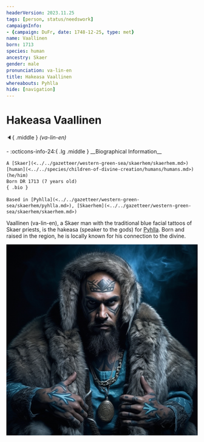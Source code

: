 ```yaml
---
headerVersion: 2023.11.25
tags: [person, status/needswork]
campaignInfo:
- {campaign: DuFr, date: 1748-12-25, type: met}
name: Vaallinen
born: 1713
species: human
ancestry: Skaer
gender: male
pronunciation: va-lin-en
title: Hakeasa Vaallinen
whereabouts: Pyhlla
hide: [navigation]
---
```

# Hakeasa Vaallinen
:speaker:{ .middle } *(va-lin-en)*  
<div class="grid cards ext-narrow-margin ext-one-column" markdown>
- :octicons-info-24:{ .lg .middle } __Biographical Information__

    A [Skaer](<../../gazetteer/western-green-sea/skaerhem/skaerhem.md>) [human](<../../species/children-of-divine-creation/humans/humans.md>) (he/him)  
    Born DR 1713 (7 years old)  
    { .bio }

    Based in [Pyhlla](<../../gazetteer/western-green-sea/skaerhem/pyhlla.md>), [Skaerhem](<../../gazetteer/western-green-sea/skaerhem/skaerhem.md>)
</div>



Vaallinen (va-lin-en), a Skaer man with the traditional blue facial tattoos of Skaer priests, is the hakeasa (speaker to the gods) for [Pyhlla](<../../gazetteer/western-green-sea/skaerhem/pyhlla.md>). Born and raised in the region, he is locally known for his connection to the divine. 

![Vaallinen](../../assets/vaallinen.png)